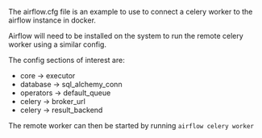 The airflow.cfg file is an example to use to connect a celery worker to the airflow instance in docker.

Airflow will need to be installed on the system to run the remote celery worker using a similar config.

The config sections of interest are:
* core -> executor
* database -> sql_alchemy_conn
* operators -> default_queue
* celery -> broker_url
* celery -> result_backend

The remote worker can then be started by running `airflow celery worker`
